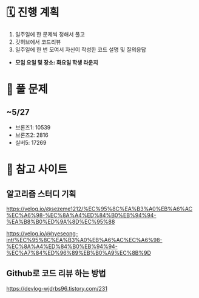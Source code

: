 # 🗓 진행 계획
1. 일주일에 한 문제씩 정해서 풀고
2. 깃허브에서 코드리뷰
3. 일주일에 한 번 모여서 자신이 작성한 코드 설명 및 질의응답

- **모임 요일 및 장소: 화요일 학생 라운지**

# 📝 풀 문제
## ~5/27
- 브론즈1: 10539
- 브론즈2: 2816
- 실버5: 17269

# 🔖 참고 사이트
## 알고리즘 스터디 기획
https://velog.io/@sezeme1212/%EC%95%8C%EA%B3%A0%EB%A6%AC%EC%A6%98-%EC%8A%A4%ED%84%B0%EB%94%94-%EA%B8%B0%ED%9A%8D%EC%95%88

https://velog.io/@hyeseong-int/%EC%95%8C%EA%B3%A0%EB%A6%AC%EC%A6%98-%EC%8A%A4%ED%84%B0%EB%94%94-%EC%A7%84%ED%96%89%EB%B0%A9%EC%8B%9D
## Github로 코드 리뷰 하는 방법
https://devlog-wjdrbs96.tistory.com/231
